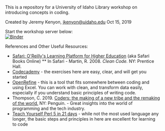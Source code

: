 This is a repository for a University of Idaho Library workshop on introducing concepts in coding.


Created by Jeremy Kenyon, jkenyon@uidaho.edu
Oct 15, 2019


Start the workshop server below:<br>
[![Binder](https://mybinder.org/badge_logo.svg)](https://mybinder.org/v2/gh/jkenyon/coding-concepts/master)



References and Other Useful Resources:

* [Safari: O'Reilly's Learning Platform for Higher Education](http://ida.lib.uidaho.edu:2048/login?url=https://www.oreilly.com/library/view/temporary-access/) \(aka Safari Books Online\)
** In Safari - Martin, R. 2008.  *Clean Code.*  NY: Prentice Hall.
* [Codecademy](https://www.codecademy.com/) - the exercises here are easy, clear, and will get you started
* [OpenRefine](http://openrefine.org/) - this is a tool that fits somewhere between coding and using Excel.  You can work with clean, and transform data easily, especially if you understand basic principles of writing code.
* Thompson, C. 2019.  [Coders: the making of a new tribe and the remaking of the world.](https://alliance-primo.hosted.exlibrisgroup.com/permalink/f/m1uotc/CP71297199260001451) NY: Penguin. - Great insights into the world of programming and the tech industry.
* [Teach Yourself Perl 5 in 21 days](http://wwwacs.gantep.edu.tr/docs/perl-ebook/) - while not the most used language any longer, the basic steps and principles in here are excellent for learning to code
